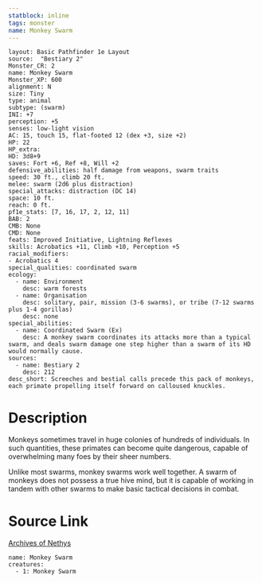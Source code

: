 ```yaml
---
statblock: inline
tags: monster
name: Monkey Swarm
---
```

```statblock
layout: Basic Pathfinder 1e Layout
source:  "Bestiary 2"
Monster_CR: 2
name: Monkey Swarm
Monster_XP: 600
alignment: N
size: Tiny
type: animal
subtype: (swarm)
INI: +7
perception: +5
senses: low-light vision
AC: 15, touch 15, flat-footed 12 (dex +3, size +2)
HP: 22
HP_extra: 
HD: 3d8+9
saves: Fort +6, Ref +8, Will +2
defensive_abilities: half damage from weapons, swarm traits
speed: 30 ft., climb 20 ft.
melee: swarm (2d6 plus distraction)
special_attacks: distraction (DC 14)
space: 10 ft.
reach: 0 ft.
pf1e_stats: [7, 16, 17, 2, 12, 11]
BAB: 2
CMB: None
CMD: None
feats: Improved Initiative, Lightning Reflexes
skills: Acrobatics +11, Climb +10, Perception +5
racial_modifiers:
- Acrobatics 4
special_qualities: coordinated swarm
ecology:
  - name: Environment
    desc: warm forests
  - name: Organisation
    desc: solitary, pair, mission (3-6 swarms), or tribe (7-12 swarms plus 1-4 gorillas)
    desc: none
special_abilities:
  - name: Coordinated Swarm (Ex)
    desc: A monkey swarm coordinates its attacks more than a typical swarm, and deals swarm damage one step higher than a swarm of its HD would normally cause.
sources:
  - name: Bestiary 2
    desc: 212
desc_short: Screeches and bestial calls precede this pack of monkeys, each primate propelling itself forward on calloused knuckles.
```
# Description
Monkeys sometimes travel in huge colonies of hundreds of individuals. In such quantities, these primates can become quite dangerous, capable of overwhelming many foes by their sheer numbers.

Unlike most swarms, monkey swarms work well together. A swarm of monkeys does not possess a true hive mind, but it is capable of working in tandem with other swarms to make basic tactical decisions in combat.
# Source Link
[Archives of Nethys](https://aonprd.com/MonsterDisplay.aspx?ItemName=Monkey%20Swarm)
```encounter-table
name: Monkey Swarm
creatures:
  - 1: Monkey Swarm
```
